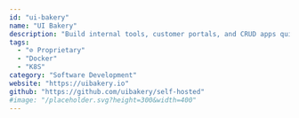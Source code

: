 ```yaml
---
id: "ui-bakery"
name: "UI Bakery"
description: "Build internal tools, customer portals, and CRUD apps quickly. Configure scheduled jobs and webhooks. Create structure and manage data through a GUI."
tags:
  - "⊘ Proprietary"
  - "Docker"
  - "K8S"
category: "Software Development"
website: "https://uibakery.io"
github: "https://github.com/uibakery/self-hosted"
#image: "/placeholder.svg?height=300&width=400"
---
```


